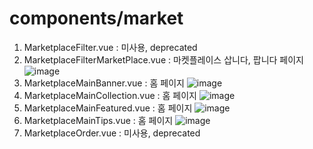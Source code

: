 # components/market

1. MarketplaceFilter.vue : 미사용, deprecated
2. MarketplaceFilterMarketPlace.vue : 마켓플레이스 삽니다, 팝니다 페이지
   ![image](https://user-images.githubusercontent.com/78536273/118074718-7f559880-b3e9-11eb-81b4-44770634e06a.png)
3. MarketplaceMainBanner.vue : 홈 페이지
   ![image](https://user-images.githubusercontent.com/78536273/118074798-aad88300-b3e9-11eb-99a8-c6c7bd422906.png)
4. MarketplaceMainCollection.vue : 홈 페이지
   ![image](https://user-images.githubusercontent.com/78536273/118074832-c3489d80-b3e9-11eb-9e78-305e374751ad.png)
5. MarketplaceMainFeatured.vue : 홈 페이지
   ![image](https://user-images.githubusercontent.com/78536273/118074855-d5c2d700-b3e9-11eb-9afe-a357d22a4955.png)
6. MarketplaceMainTips.vue : 홈 페이지
   ![image](https://user-images.githubusercontent.com/78536273/118074899-e7a47a00-b3e9-11eb-8d29-62c69a0410d8.png)
7. MarketplaceOrder.vue : 미사용, deprecated
